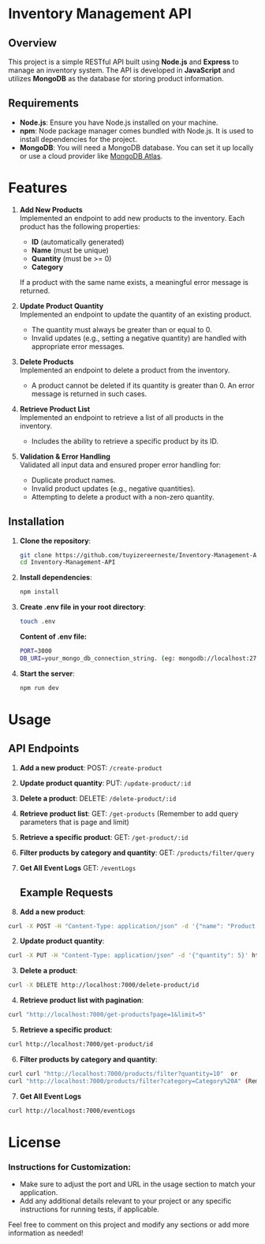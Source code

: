 # Inventory Management API

## Overview
This project is a simple RESTful API built using **Node.js** and **Express** to manage an inventory system. The API is developed in **JavaScript** and utilizes **MongoDB** as the database for storing product information.

## Requirements
- **Node.js**: Ensure you have Node.js installed on your machine.
- **npm**: Node package manager comes bundled with Node.js. It is used to install dependencies for the project.
- **MongoDB**: You will need a MongoDB database. You can set it up locally or use a cloud provider like [MongoDB Atlas](https://www.mongodb.com/cloud/atlas).

# Features
1. **Add New Products**  
   Implemented an endpoint to add new products to the inventory. Each product has the following properties:
   - **ID** (automatically generated)
   - **Name** (must be unique)
   - **Quantity** (must be >= 0)
   - **Category**

   If a product with the same name exists, a meaningful error message is returned.

2. **Update Product Quantity**  
   Implemented an endpoint to update the quantity of an existing product. 
   - The quantity must always be greater than or equal to 0.
   - Invalid updates (e.g., setting a negative quantity) are handled with appropriate error messages.

3. **Delete Products**  
   Implemented an endpoint to delete a product from the inventory.
   - A product cannot be deleted if its quantity is greater than 0. An error message is returned in such cases.

4. **Retrieve Product List**  
   Implemented an endpoint to retrieve a list of all products in the inventory.
   - Includes the ability to retrieve a specific product by its ID.

5. **Validation & Error Handling**  
   Validated all input data and ensured proper error handling for:
   - Duplicate product names.
   - Invalid product updates (e.g., negative quantities).
   - Attempting to delete a product with a non-zero quantity.

## Installation

1. **Clone the repository**:
   ```bash
   git clone https://github.com/tuyizereerneste/Inventory-Management-API
   cd Inventory-Management-API

2. **Install dependencies**:
   ```bash
   npm install
   ```
3. **Create .env file in your root directory**:
   ```bash
   touch .env
   ```
   **Content of .env file:**
   ```bash
   PORT=3000
   DB_URI=your_mongo_db_connection_string. (eg: mongodb://localhost:27017/inventory)
   ```

4. **Start the server**:
   ```bash
   npm run dev
   ```

# Usage
## API Endpoints

 1. **Add a new product**:
   POST: `/create-product`

 2. **Update product quantity**:
   PUT: `/update-product/:id`

 3. **Delete a product**:
   DELETE: `/delete-product/:id`

 4. **Retrieve product list**:
   GET: `/get-products` (Remember to add query parameters that is page and limit)

 5. **Retrieve a specific product**:
   GET: `/get-product/:id`
   
6. **Filter products by category and quantity**: 
   GET: `/products/filter/query`

7. **Get All Event Logs**
   GET: `/eventLogs`



   ## Example Requests

 1. **Add a new product**:
   ```bash
   curl -X POST -H "Content-Type: application/json" -d '{"name": "Product 1", "quantity": 10, "category": "Category 1"}' http://localhost:7000/create-product
   ```

 2. **Update product quantity**:
   ```bash
   curl -X PUT -H "Content-Type: application/json" -d '{"quantity": 5}' http://localhost:7000/update-product/id
   ```

 3. **Delete a product**:
   ```bash
   curl -X DELETE http://localhost:7000/delete-product/id
   ```

 4. **Retrieve product list with pagination**:
   ```bash
   curl "http://localhost:7000/get-products?page=1&limit=5"
   ```

 5. **Retrieve a specific product**:
   ```bash
   curl http://localhost:7000/get-product/id
   ```

 6. **Filter products by category and quantity**:
   ```bash
   curl curl "http://localhost:7000/products/filter?quantity=10"  or
   curl "http://localhost:7000/products/filter?category=Category%20A" (Remember to use %20 for spaces)

   ```

 7. **Get All Event Logs**
   ```bash
   curl http://localhost:7000/eventLogs
   ```

# License


### Instructions for Customization:
- Make sure to adjust the port and URL in the usage section to match your application.
- Add any additional details relevant to your project or any specific instructions for running tests, if applicable.

Feel free to comment on this project and modify any sections or add more information as needed!
